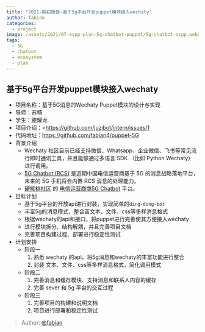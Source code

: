 ```yaml
---
title: "2021-期初报告-基于5g平台开发puppet模块接入wechaty"
author: fabian
categories:
  - project
image: /assets/2021/07-ospp-plan-5g-chatbot-puppet/5g-chatbot-ospp.webp
tags:
  - 5G
  - chatbot
  - ecosystem
  - plan
---
```


## 基于5g平台开发puppet模块接入wechaty

- 项目名称：基于5G消息的Wechaty Puppet模块的设计与实现
- 导师：苏畅
- 学生：鲍耀龙
- 项目介绍：<https://github.com/juzibot/intern/issues/1
- 代码地址：<https://github.com/fabian4/puppet-5G>
- 背景介绍
  - Wechaty 社区目前已经支持微信、Whatsapp、企业微信、飞书等常见流行即时通讯工具，并且能够通过多语言 SDK （比如 Python Wechaty） 进行调用。
  - [5G Chatbot (RCS)](https://wechaty.js.org/2021/03/27/rcs-messaging-chatbot/) 是近期中国电信运营商基于 5G 的消息战略落地平台，未来的 5G 手机将会内置 RCS 消息的处理能力。
  - [硬核桃社区](https://www.5g-msg.com/#/) 的 [电信运营商商5G Chatbot](https://wechaty.js.org/2021/03/27/rcs-messaging-chatbot/) 平台。
- 目标计划
  - 基于5g平台的开放api进行封装，实现简单的`ding-dong-bot`
  - 丰富5g的消息模式，整合富文本、文件、css等多样消息格式
  - 根据wechaty的api和接口，将puppet进行完善使其方便接入wechaty
  - 进行模块拆分、结构解耦，并且完善项目文档
  - 完善项目构建过程、部署进行稳定性测试
- 计划安排
  - 阶段一
    1. 熟悉 wechaty 的api，将5g消息和wechaty的丰富功能进行整合
    2. 封装 文本、文件、css等多样消息格式，简化调用模式
  - 阶段二
    1. 完善消息和缓存模块、支持消息和联系人内容的缓存
    2. 完善 sever 和 5g 平台的交互过程
  - 阶段三
    1. 完善项目的构建和说明文档
    2. 项目进行部署和稳定性测试

> Author: [@fabian](https://github.com/fabian4)
